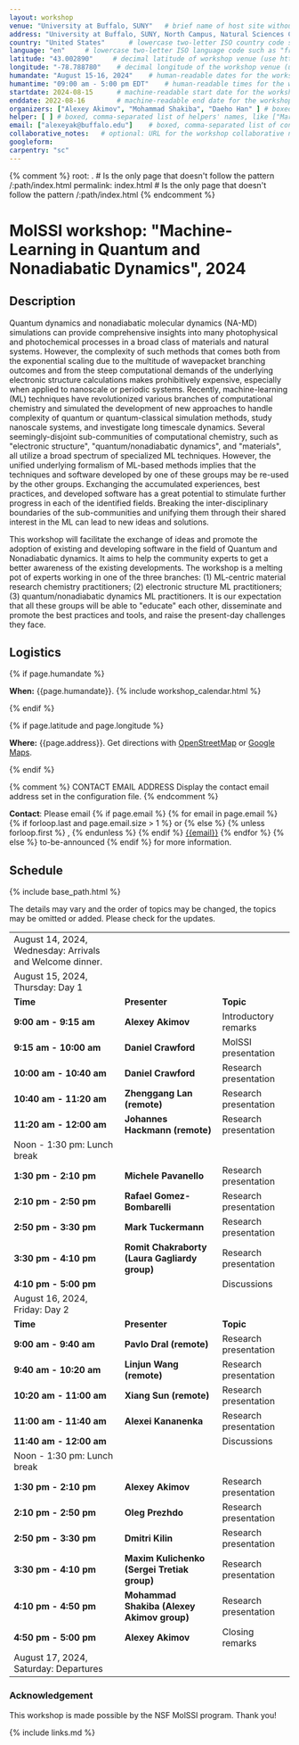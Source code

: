 ```yaml
---
layout: workshop
venue: "University at Buffalo, SUNY"   # brief name of host site without address (e.g., "Euphoric State University")
address: "University at Buffalo, SUNY, North Campus, Natural Sciences Complex"   # full street address of workshop (e.g., "Room A, 123 Forth Street, Blimingen, Euphoria")
country: "United States"      # lowercase two-letter ISO country code such as "fr" (see https://en.wikipedia.org/wiki/ISO_3166-1#Current_codes)
language: "en"     # lowercase two-letter ISO language code such as "fr" (see https://en.wikipedia.org/wiki/List_of_ISO_639-1_codes)
latitude: "43.002890"     # decimal latitude of workshop venue (use https://www.latlong.net/)
longitude: "-78.788780"    # decimal longitude of the workshop venue (use https://www.latlong.net)
humandate: "August 15-16, 2024"    # human-readable dates for the workshop (e.g., "Feb 17-18, 2020")
humantime: "09:00 am - 5:00 pm EDT"    # human-readable times for the workshop (e.g., "9:00 am - 4:30 pm")
startdate: 2024-08-15      # machine-readable start date for the workshop in YYYY-MM-DD format like 2015-01-01
enddate: 2022-08-16        # machine-readable end date for the workshop in YYYY-MM-DD format like 2015-01-02
organizers: ["Alexey Akimov", "Mohammad Shakiba", "Daeho Han" ] # boxed, comma-separated list of instructors' names as strings, like ["Kay McNulty", "Betty Jennings", "Betty Snyder"]
helper: [ ] # boxed, comma-separated list of helpers' names, like ["Marlyn Wescoff", "Fran Bilas", "Ruth Lichterman"]
email: ["alexeyak@buffalo.edu"]    # boxed, comma-separated list of contact email addresses for the host, lead instructor, or whoever else is handling questions, like ["marlyn.wescoff@example.org", "fran.bilas@example.org", "ruth.lichterman@example.org"]
collaborative_notes:   # optional: URL for the workshop collaborative notes, e.g. an Etherpad or Google Docs document (e.g., https://pad.carpentries.org/2015-01-01-euphoria)
googleform: 
carpentry: "sc"
---
```



{% comment %}
root: .  # Is the only page that doesn't follow the pattern /:path/index.html
permalink: index.html  # Is the only page that doesn't follow the pattern /:path/index.html
{% endcomment %}


# MolSSI workshop: "Machine-Learning in Quantum and Nonadiabatic Dynamics", 2024

## Description

Quantum dynamics and nonadiabatic molecular dynamics (NA-MD) simulations can provide comprehensive insights into many 
photophysical and photochemical processes in a broad class of materials and natural systems. However, the complexity of such methods that
comes both from the exponential scaling due to the multitude of wavepacket branching outcomes and from the steep computational demands 
of the underlying electronic structure calculations makes prohibitively expensive, especially when applied to nanoscale or periodic systems. 
Recently, machine-learning (ML) techniques have revolutionized various branches of computational chemistry and simulated the development 
of new approaches to handle complexity of quantum or quantum-classical simulation methods, study nanoscale systems, and investigate long 
timescale dynamics. Several seemingly-disjoint sub-communities of computational chemistry, such as "electronic structure", "quantum/nonadiabatic 
dynamics", and "materials", all utilize a broad spectrum of specialized ML techniques. However, the unified underlying formalism of ML-based 
methods implies that the techniques and software developed by one of these groups may be re-used by the other groups. Exchanging the accumulated 
experiences, best practices, and developed software has a great potential to stimulate further progress in each of the identified fields. 
Breaking the inter-disciplinary boundaries of the sub-communities and unifying them through their shared interest in the ML can lead to 
new ideas and solutions.

This workshop will facilitate the exchange of ideas and promote the adoption of existing and developing software in the field of 
Quantum and Nonadiabatic dynamics. It aims to help the community experts to get a better awareness of the existing developments. 
The workshop is a melting pot of experts working in one of the three branches: (1) ML-centric material research chemistry practitioners; 
(2) electronic structure ML practitioners; (3) quantum/nonadiabatic dynamics ML practitioners. It is our expectation that all these groups
 will be able to "educate" each other, disseminate and promote the best practices and tools, and raise the present-day challenges they face.


## Logistics

{% if page.humandate %}
<p id="when">
  <strong>When:</strong>
  {{page.humandate}}.
  {% include workshop_calendar.html %}
</p>
{% endif %}

{% if page.latitude and page.longitude %}
<p id="where">
  <strong>Where:</strong>
  {{page.address}}.
  Get directions with
  <a href="//www.openstreetmap.org/?mlat={{page.latitude}}&mlon={{page.longitude}}&zoom=16">OpenStreetMap</a>
  or
  <a href="//maps.google.com/maps?q={{page.latitude}},{{page.longitude}}">Google Maps</a>.
</p>
{% endif %}

{% comment %}
CONTACT EMAIL ADDRESS
Display the contact email address set in the configuration file.
{% endcomment %}
<p id="contact">
  <strong>Contact</strong>:
  Please email
  {% if page.email %}
  {% for email in page.email %}
  {% if forloop.last and page.email.size > 1 %}
  or
  {% else %}
  {% unless forloop.first %}
  ,
  {% endunless %}
  {% endif %}
  <a href='mailto:{{email}}'>{{email}}</a>
  {% endfor %}
  {% else %}
  to-be-announced
  {% endif %}
  for more information.
</p>


## Schedule

{% include base_path.html %}

The details may vary and the order of topics may be changed, the topics may be omitted or added. Please check for the updates. 

  <table class="table table-striped">  
  <tr>
    <td class="col-md-12">August 14, 2024, Wednesday: Arrivals and Welcome dinner.</td>
  </tr>

  <tr>
    <td class="col-md-12">August 15, 2024, Thursday: Day 1</td>
  </tr>
  <tr>
    <td class="col-md-3"><strong>Time</strong></td>
    <td class="col-md-3"><strong>Presenter</strong></td>
    <td class="col-md-6"><strong>Topic</strong></td> 
  </tr>
  <tr>
    <td class="col-md-3"><strong>9:00 am - 9:15 am</strong></td>
    <td class="col-md-3"><strong>Alexey Akimov</strong></td>
    <td class="col-md-6">Introductory remarks</td> 
  </tr>
  <tr>
    <td class="col-md-3"><strong>9:15 am - 10:00 am</strong></td>
    <td class="col-md-3"><strong>Daniel Crawford</strong></td>
    <td class="col-md-6">MolSSI presentation</td> 
  </tr>
  <tr>
    <td class="col-md-3"><strong>10:00 am - 10:40 am</strong></td>
    <td class="col-md-3"><strong>Daniel Crawford</strong></td>
    <td class="col-md-6">Research presentation</td> 
  </tr>
  <tr>
    <td class="col-md-3"><strong>10:40 am - 11:20 am</strong></td>
    <td class="col-md-3"><strong>Zhenggang Lan (remote)</strong></td>
    <td class="col-md-6">Research presentation</td> 
  </tr>
  <tr>
    <td class="col-md-3"><strong>11:20 am - 12:00 am</strong></td>
    <td class="col-md-3"><strong>Johannes Hackmann (remote)</strong></td>
    <td class="col-md-6">Research presentation</td> 
  </tr>
  <tr>
    <td class="col-md-12">Noon - 1:30 pm: Lunch break</td>
  </tr>
  <tr>
    <td class="col-md-3"><strong>1:30 pm - 2:10 pm</strong></td>
    <td class="col-md-3"><strong>Michele Pavanello</strong></td>
    <td class="col-md-6">Research presentation</td> 
  </tr>
  <tr>
    <td class="col-md-3"><strong>2:10 pm - 2:50 pm</strong></td>
    <td class="col-md-3"><strong>Rafael Gomez-Bombarelli</strong></td>
    <td class="col-md-6">Research presentation</td> 
  </tr>
  <tr>
    <td class="col-md-3"><strong>2:50 pm - 3:30 pm</strong></td>
    <td class="col-md-3"><strong>Mark Tuckermann</strong></td>
    <td class="col-md-6">Research presentation</td> 
  </tr>
  <tr>
    <td class="col-md-3"><strong>3:30 pm - 4:10 pm</strong></td>
    <td class="col-md-3"><strong>Romit Chakraborty (Laura Gagliardy group)</strong></td>
    <td class="col-md-6">Research presentation</td> 
  </tr>
  <tr>
    <td class="col-md-3"><strong>4:10 pm - 5:00 pm</strong></td>
    <td class="col-md-3"><strong></strong></td>
    <td class="col-md-6">Discussions</td> 
  </tr>

  <tr>
    <td class="col-md-12">August 16, 2024, Friday: Day 2</td>
  </tr>
  <tr>
    <td class="col-md-3"><strong>Time</strong></td>
    <td class="col-md-3"><strong>Presenter</strong></td>
    <td class="col-md-6"><strong>Topic</strong></td> 
  </tr>
  <tr>
    <td class="col-md-3"><strong>9:00 am - 9:40 am</strong></td>
    <td class="col-md-3"><strong>Pavlo Dral (remote)</strong></td>
    <td class="col-md-6">Research presentation</td> 
  </tr>
  <tr>
    <td class="col-md-3"><strong>9:40 am - 10:20 am</strong></td>
    <td class="col-md-3"><strong>Linjun Wang (remote)</strong></td>
    <td class="col-md-6">Research presentation</td> 
  </tr>
  <tr>
    <td class="col-md-3"><strong>10:20 am - 11:00 am</strong></td>
    <td class="col-md-3"><strong>Xiang Sun (remote)</strong></td>
    <td class="col-md-6">Research presentation</td> 
  </tr>
  <tr>
    <td class="col-md-3"><strong>11:00 am - 11:40 am</strong></td>
    <td class="col-md-3"><strong>Alexei Kananenka</strong></td>
    <td class="col-md-6">Research presentation</td> 
  </tr>
  <tr>
    <td class="col-md-3"><strong>11:40 am - 12:00 am</strong></td>
    <td class="col-md-3"><strong></strong></td>
    <td class="col-md-6">Discussions</td> 
  </tr>
  <tr>
    <td class="col-md-12">Noon - 1:30 pm: Lunch break</td>
  </tr>
  <tr>
    <td class="col-md-3"><strong>1:30 pm - 2:10 pm</strong></td>
    <td class="col-md-3"><strong>Alexey Akimov</strong></td>
    <td class="col-md-6">Research presentation</td> 
  </tr>
  <tr>
    <td class="col-md-3"><strong>2:10 pm - 2:50 pm</strong></td>
    <td class="col-md-3"><strong>Oleg Prezhdo</strong></td>
    <td class="col-md-6">Research presentation</td> 
  </tr>
  <tr>
    <td class="col-md-3"><strong>2:50 pm - 3:30 pm</strong></td>
    <td class="col-md-3"><strong>Dmitri Kilin</strong></td>
    <td class="col-md-6">Research presentation</td> 
  </tr>
  <tr>
    <td class="col-md-3"><strong>3:30 pm - 4:10 pm</strong></td>
    <td class="col-md-3"><strong>Maxim Kulichenko (Sergei Tretiak group)</strong></td>
    <td class="col-md-6">Research presentation</td> 
  </tr>
  <tr>
    <td class="col-md-3"><strong>4:10 pm - 4:50 pm</strong></td>
    <td class="col-md-3"><strong>Mohammad Shakiba (Alexey Akimov group)</strong></td>
    <td class="col-md-6">Research presentation</td> 
  </tr>
  <tr>
    <td class="col-md-3"><strong>4:50 pm - 5:00 pm</strong></td>
    <td class="col-md-3"><strong>Alexey Akimov</strong></td>
    <td class="col-md-6">Closing remarks</td> 
  </tr>

  <tr>
    <td class="col-md-12">August 17, 2024, Saturday: Departures</td>
  </tr>


  </table>


### Acknowledgement

This workshop is made possible by the NSF MolSSI program. Thank you!


{% include links.md %}
